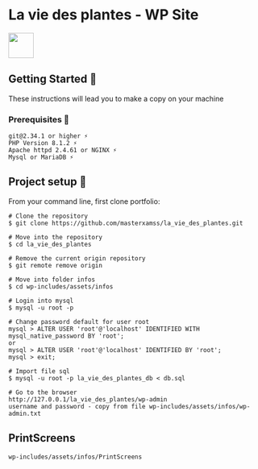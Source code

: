 # La vie des plantes - WP Site
  <img src="https://github.com/masterxamss/portfolio/assets/133535176/d891aecb-729a-4957-97ab-259a87a26074" with=100 height=50 /> 


## Getting Started 🚀
These instructions will lead you to make a copy on your machine
### Prerequisites 📝
```
git@2.34.1 or higher ⚡
PHP Version 8.1.2 ⚡
Apache httpd 2.4.61 or NGINX ⚡
Mysql or MariaDB ⚡
```
## Project setup 🔧
From your command line, first clone portfolio:
```
# Clone the repository
$ git clone https://github.com/masterxamss/la_vie_des_plantes.git

# Move into the repository
$ cd la_vie_des_plantes

# Remove the current origin repository
$ git remote remove origin

# Move into folder infos
$ cd wp-includes/assets/infos

# Login into mysql
$ mysql -u root -p

# Change password default for user root
mysql > ALTER USER 'root'@'localhost' IDENTIFIED WITH mysql_native_password BY 'root';
or
mysql > ALTER USER 'root'@'localhost' IDENTIFIED BY 'root';
mysql > exit;

# Import file sql
$ mysql -u root -p la_vie_des_plantes_db < db.sql

# Go to the browser
http://127.0.0.1/la_vie_des_plantes/wp-admin
username and password - copy from file wp-includes/assets/infos/wp-admin.txt
```

## PrintScreens
```
wp-includes/assets/infos/PrintScreens
```

  
